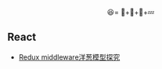 <p align="center">😆= 🔨+🏸+🍓+💤</p>

## React

- [Redux middleware洋葱模型探究](https://github.com/yp94/blog/issues/2)
